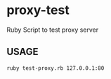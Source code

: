 proxy-test
==========

Ruby Script to test proxy server

USAGE
---------


    ruby test-proxy.rb 127.0.0.1:80
